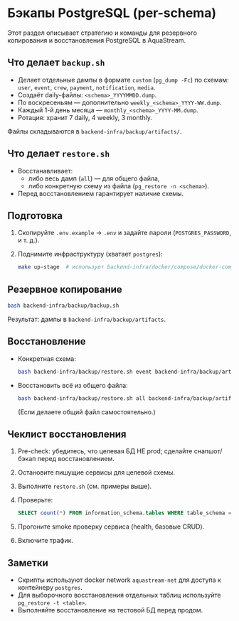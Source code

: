 # Бэкапы PostgreSQL (per-schema)

Этот раздел описывает стратегию и команды для резервного копирования и восстановления PostgreSQL в AquaStream.

## Что делает `backup.sh`
- Делает отдельные дампы в формате `custom` (`pg_dump -Fc`) по схемам: `user`, `event`, `crew`, `payment`, `notification`, `media`.
- Создаёт daily-файлы: `<schema>_YYYYMMDD.dump`.
- По воскресеньям — дополнительно `weekly_<schema>_YYYY-WW.dump`.
- Каждый 1-й день месяца — `monthly_<schema>_YYYY-MM.dump`.
- Ротация: хранит 7 daily, 4 weekly, 3 monthly.

Файлы складываются в `backend-infra/backup/artifacts/`.

## Что делает `restore.sh`
- Восстанавливает:
  - либо весь дамп (`all`) — для общего файла,
  - либо конкретную схему из файла (`pg_restore -n <schema>`).
- Перед восстановлением гарантирует наличие схемы.

## Подготовка
1. Скопируйте `.env.example` → `.env` и задайте пароли (`POSTGRES_PASSWORD`, и т. д.).
2. Поднимите инфраструктуру (хватает `postgres`):
   
   ```bash
   make up-stage  # использует backend-infra/docker/compose/docker-compose.yml
   ```

## Резервное копирование
```bash
bash backend-infra/backup/backup.sh
```
Результат: дампы в `backend-infra/backup/artifacts`.

## Восстановление
- Конкретная схема:
  ```bash
  bash backend-infra/backup/restore.sh event backend-infra/backup/artifacts/event_20250101.dump
  ```
- Восстановить всё из общего файла:
  ```bash
  bash backend-infra/backup/restore.sh all backend-infra/backup/artifacts/all_20250101.dump
  ```
  (Если делаете общий файл самостоятельно.)

## Чеклист восстановления
1. Pre-check: убедитесь, что целевая БД НЕ prod; сделайте снапшот/бэкап перед восстановлением.
2. Остановите пишущие сервисы для целевой схемы.
3. Выполните `restore.sh` (см. примеры выше).
4. Проверьте:

   ```sql
   SELECT count(*) FROM information_schema.tables WHERE table_schema = '<schema>';
   ```
5. Прогоните smoke проверку сервиса (health, базовые CRUD).
6. Включите трафик.

## Заметки
- Скрипты используют docker network `aquastream-net` для доступа к контейнеру `postgres`.
- Для выборочного восстановления отдельных таблиц используйте `pg_restore -t <table>`.
- Выполняйте восстановление на тестовой БД перед продом.
